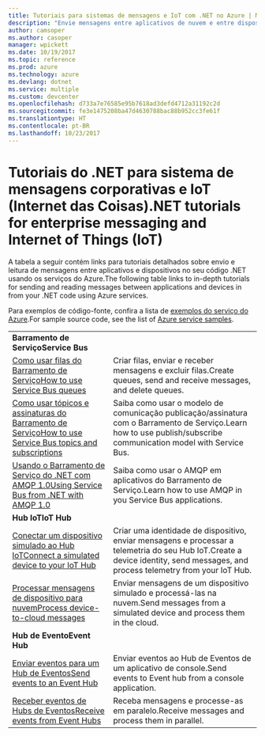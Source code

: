 ```yaml
---
title: Tutoriais para sistemas de mensagens e IoT com .NET no Azure | Microsoft Docs
description: "Envie mensagens entre aplicativos de nuvem e entre dispositivos e a nuvem usando o .NET e serviços do Azure."
author: camsoper
ms.author: casoper
manager: wpickett
ms.date: 10/19/2017
ms.topic: reference
ms.prod: azure
ms.technology: azure
ms.devlang: dotnet
ms.service: multiple
ms.custom: devcenter
ms.openlocfilehash: d733a7e76585e95b7618ad3defd4712a31192c2d
ms.sourcegitcommit: fe3e1475208ba47d4630788bac88b952cc3fe61f
ms.translationtype: HT
ms.contentlocale: pt-BR
ms.lasthandoff: 10/23/2017
---
```

# <a name="net-tutorials-for-enterprise-messaging-and-internet-of-things-iot"></a><span data-ttu-id="84511-103">Tutoriais do .NET para sistema de mensagens corporativas e IoT (Internet das Coisas)</span><span class="sxs-lookup"><span data-stu-id="84511-103">.NET tutorials for enterprise messaging and Internet of Things (IoT)</span></span>

<span data-ttu-id="84511-104">A tabela a seguir contém links para tutoriais detalhados sobre envio e leitura de mensagens entre aplicativos e dispositivos no seu código .NET usando os serviços do Azure.</span><span class="sxs-lookup"><span data-stu-id="84511-104">The following table links to in-depth tutorials for sending and reading messages between applications and devices in from your .NET code using Azure services.</span></span>

<span data-ttu-id="84511-105">Para exemplos de código-fonte, confira a lista de [exemplos do serviço do Azure](https://azure.microsoft.com/resources/samples/?platform=dotnet).</span><span class="sxs-lookup"><span data-stu-id="84511-105">For sample source code, see the list of [Azure service samples](https://azure.microsoft.com/resources/samples/?platform=dotnet).</span></span>


| | |
|---|---|
| <span data-ttu-id="84511-106">**Barramento de Serviço**</span><span class="sxs-lookup"><span data-stu-id="84511-106">**Service Bus**</span></span> | |
| <span data-ttu-id="84511-107">[Como usar filas do Barramento de Serviço][1]</span><span class="sxs-lookup"><span data-stu-id="84511-107">[How to use Service Bus queues][1]</span></span> | <span data-ttu-id="84511-108">Criar filas, enviar e receber mensagens e excluir filas.</span><span class="sxs-lookup"><span data-stu-id="84511-108">Create queues, send and receive messages, and delete queues.</span></span> | 
| <span data-ttu-id="84511-109">[Como usar tópicos e assinaturas do Barramento de Serviço][2]</span><span class="sxs-lookup"><span data-stu-id="84511-109">[How to use Service Bus topics and subscriptions][2]</span></span> | <span data-ttu-id="84511-110">Saiba como usar o modelo de comunicação publicação/assinatura com o Barramento de Serviço.</span><span class="sxs-lookup"><span data-stu-id="84511-110">Learn how to use publish/subscribe communication model with Service Bus.</span></span>
| <span data-ttu-id="84511-111">[Usando o Barramento de Serviço do .NET com AMQP 1.0][3]</span><span class="sxs-lookup"><span data-stu-id="84511-111">[Using Service Bus from .NET with AMQP 1.0][3]</span></span> | <span data-ttu-id="84511-112">Saiba como usar o AMQP em aplicativos do Barramento de Serviço.</span><span class="sxs-lookup"><span data-stu-id="84511-112">Learn how to use AMQP in you Service Bus applications.</span></span>
|<span data-ttu-id="84511-113">**Hub IoT**</span><span class="sxs-lookup"><span data-stu-id="84511-113">**IoT Hub**</span></span>|
| <span data-ttu-id="84511-114">[Conectar um dispositivo simulado ao Hub IoT][4]</span><span class="sxs-lookup"><span data-stu-id="84511-114">[Connect a simulated device to your IoT Hub][4]</span></span> | <span data-ttu-id="84511-115">Criar uma identidade de dispositivo, enviar mensagens e processar a telemetria do seu Hub IoT.</span><span class="sxs-lookup"><span data-stu-id="84511-115">Create a device identity, send messages, and process telemetry from your IoT Hub.</span></span> |   
| <span data-ttu-id="84511-116">[Processar mensagens de dispositivo para nuvem][5]</span><span class="sxs-lookup"><span data-stu-id="84511-116">[Process device-to-cloud messages][5]</span></span> | <span data-ttu-id="84511-117">Enviar mensagens de um dispositivo simulado e processá-las na nuvem.</span><span class="sxs-lookup"><span data-stu-id="84511-117">Send messages from a simulated device and process them in the cloud.</span></span> |
|<span data-ttu-id="84511-118">**Hub de Evento**</span><span class="sxs-lookup"><span data-stu-id="84511-118">**Event Hub**</span></span>|
| <span data-ttu-id="84511-119">[Enviar eventos para um Hub de Eventos][6]</span><span class="sxs-lookup"><span data-stu-id="84511-119">[Send events to an Event Hub][6]</span></span> | <span data-ttu-id="84511-120">Enviar eventos ao Hub de Eventos de um aplicativo de console.</span><span class="sxs-lookup"><span data-stu-id="84511-120">Send events to Event hub from a console application.</span></span>
| <span data-ttu-id="84511-121">[Receber eventos de Hubs de Eventos][7]</span><span class="sxs-lookup"><span data-stu-id="84511-121">[Receive events from Event Hubs][7]</span></span> | <span data-ttu-id="84511-122">Receba mensagens e processe-as em paralelo.</span><span class="sxs-lookup"><span data-stu-id="84511-122">Receive messages and process them in parallel.</span></span>


[1]: /azure/service-bus-messaging/service-bus-dotnet-get-started-with-queues
[2]: /azure/service-bus-messaging/service-bus-dotnet-how-to-use-topics-subscriptions
[3]: /azure/service-bus-messaging/service-bus-amqp-dotnet
[4]: /azure/iot-hub/iot-hub-csharp-csharp-getstarted
[5]: /azure/iot-hub/iot-hub-csharp-csharp-process-d2c
[6]: /azure/event-hubs/event-hubs-dotnet-standard-getstarted-send
[7]: /azure/event-hubs/event-hubs-dotnet-standard-getstarted-receive-eph


